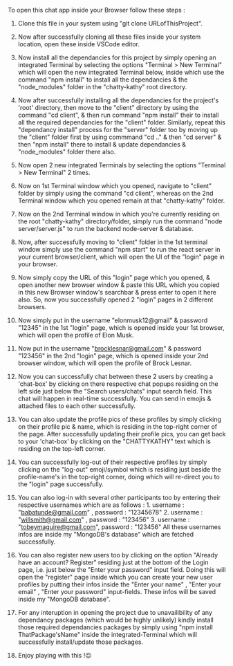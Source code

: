 To open this chat app inside your Browser follow these steps :

1. Clone this file in your system using "git clone URLofThisProject".

2. Now after successfully cloning all these files inside your system location, open these inside VSCode editor.

3. Now install all the dependancies for this project by simply opening an integrated Terminal by selecting the options "Terminal > New Terminal" which will open the new integrated Terminal below, inside which use the command "npm install" to install all the dependancies & the "node_modules" folder in the "chatty-kathy" root directory.

4. Now after successfully installing all the dependancies for the project's 'root' directory, then move to the "client" directory by using the command "cd client", & then run command "npm install" their to install all the required dependancies for the "client" folder. Similarly, repeat this "dependancy install" process for the "server" folder too by moving up the "client" folder first by using commmand "cd .." & then "cd server" & then "npm install" there to install & update dependancies & "node_modules" folder there also.

5. Now open 2 new integrated Terminals by selecting the options "Terminal > New Terminal" 2 times.

6. Now on 1st Terminal window which you opened, navigate to "client" folder by simply using the command "cd client", whereas on the 2nd Terminal window which you opened remain at that "chatty-kathy" folder.

7. Now on the 2nd Terminal window in which you're currently residing on the root "chatty-kathy" directory/folder, simply run the command "node server/server.js" to run the backend node-server & database.

8. Now, after successfully moving to "client" folder in the 1st terminal window simply use the command "npm start" to run the react server in your current browser/client, which will open the UI of the "login" page in your browser.

9. Now simply copy the URL of this "login" page which you opened, & open another new browser window & paste this URL which you copied in this new Browser window's searchbar & press enter to open it here also. So, now you successfully opened 2 "login" pages in 2 different browsers.

10. Now simply put in the username "elonmusk12@gmail" & password "12345" in the 1st "login" page, which is opened inside your 1st browser, which will open the profile of Elon Musk.

11. Now put in the username "brocklesnar@gmail.com" & password "123456" in the 2nd "login" page, which is opened inside your 2nd browser window, which will open the profile of Brock Lesnar.

12. Now you can successfully chat between these 2 users by creating a 'chat-box' by clicking on there respective chat popups residing on the left side just below the "Search users/chats" input search field. This chat will happen in real-time successfully. You can send in emojis & attached files to each other successfully.

13. You can also update the profile pics of these profiles by simply clicking on their profile pic & name, which is residing in the top-right corner of the page. After successfully updating their profile pics, you can get back to your 'chat-box' by clicking on the "CHATTYKATHY" text which is residing on the top-left corner.

14. You can successfully log-out of their respective profiles by simply clicking on the "log-out" emoji/symbol which is residing just beside the profile-name's in the top-right corner, doing which will re-direct you to the "login" page successfully.

15. You can also log-in with several other participants too by entering their respective usernames which are as follows : 1. username : "babatunde@gmail.com" , password : "12345678" 2. username : "willsmith@gmail.com" , password : "123456" 3. username : "tobeymaguire@gmail.com", password : "123456"
    All these usernames infos are inside my "MongoDB's database" which are fetched successfully.

16. You can also register new users too by clicking on the option "Already have an account? Register" residing just at the bottom of the Login page, i.e. just below the "Enter your password" input field. Doing this will open the "register" page inside which you can create your new user profiles by putting their infos inside the "Enter your name" , "Enter your email" , "Enter your password" input-fields. These infos will be saved inside my "MongoDB database".

17. For any interuption in opening the project due to unavailibility of any dependancy packages (which would be highly unlikely) kindly install those required dependancies packages by simply using "npm install ThatPackage'sName" inside the integrated-Terminal which will successfully install/update those packages.

18. Enjoy playing with this !😉
